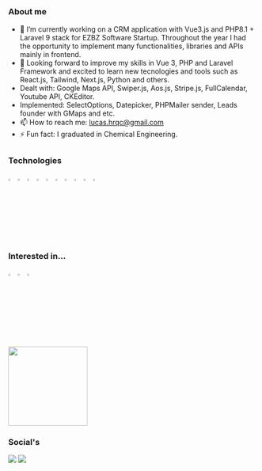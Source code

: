 ##
<h3> About me </h3>

- 🔭 I’m currently working on a CRM application with Vue3.js and PHP8.1 + Laravel 9 stack for EZBZ Software Startup. Throughout the year I had the opportunity to implement many functionalities, libraries and APIs mainly in frontend. 
- 🌱 Looking forward to improve my skills in Vue 3, PHP and Laravel Framework and excited to learn new tecnologies and tools such as React.js, Tailwind, Next.js, Python and others.
- Dealt with: Google Maps API, Swiper.js, Aos.js, Stripe.js, FullCalendar, Youtube API, CKEditor.
- Implemented: SelectOptions, Datepicker, PHPMailer sender, Leads founder with GMaps and etc.
- 📫 How to reach me: lucas.hrqc@gmail.com
- ⚡ Fun fact: I graduated in Chemical Engineering.

##
<h3> Technologies </h3>
<div>
<picture><img width="3%" height="3%" src="https://cdn.jsdelivr.net/gh/devicons/devicon/icons/vuejs/vuejs-original.svg" /></picture>      
<picture><img width="3%" height="3%" src="https://cdn.jsdelivr.net/gh/devicons/devicon/icons/javascript/javascript-original.svg" /></picture>
<picture><img width="3%" height="3%" src="https://cdn.jsdelivr.net/gh/devicons/devicon/icons/laravel/laravel-plain.svg" /></picture>
<picture><img width="3%" height="3%" src="https://cdn.jsdelivr.net/gh/devicons/devicon/icons/php/php-original.svg" /></picture>
<picture><img width="3%" height="3%" src="https://cdn.jsdelivr.net/gh/devicons/devicon/icons/css3/css3-original.svg" /></picture>
<picture><img width="3%" height="3%" src="https://cdn.jsdelivr.net/gh/devicons/devicon/icons/html5/html5-original.svg" /></picture> 
<picture><img width="3%" height="3%" src="https://cdn.jsdelivr.net/gh/devicons/devicon/icons/bootstrap/bootstrap-original.svg" /></picture>
<picture><img width="3%" height="3%" src="https://cdn.jsdelivr.net/gh/devicons/devicon/icons/git/git-original.svg" /></picture>
<picture><img width="3%" height="3%" src="https://cdn.jsdelivr.net/gh/devicons/devicon/icons/react/react-original.svg" /></picture>
<picture><img width="3%" height="3%" src="https://cdn.jsdelivr.net/gh/devicons/devicon/icons/tailwindcss/tailwindcss-plain.svg" /></picture> 
</div>          

##
<h3> Interested in... </h3>
<div>
<picture><img width="3%" height="3%" src="https://cdn.jsdelivr.net/gh/devicons/devicon/icons/python/python-original-wordmark.svg" /></picture>
<picture><img width="3%" height="3%" src="https://cdn.jsdelivr.net/gh/devicons/devicon/icons/mysql/mysql-original.svg" /></picture> 
<picture><img width="3%" height="3%" src="https://cdn.jsdelivr.net/gh/devicons/devicon/icons/docker/docker-original.svg" /></picture>     
</div>   

##
<div> 
<img height="160em" src="https://github-readme-stats-sigma-five.vercel.app/api?hide_rank=true&username=LucasHrqc&show_icons=true&theme=github_dark&include_all_commits=true&count_private=true"/>
<!--   <img height="160em" src="https://github-readme-stats.vercel.app/api/top-langs/?username=LucasHrqc&hide_title=true&layout=compact&card_width=400px"/> -->

<h3> Social's </h3>
<div>
<a href="https://www.linkedin.com/in/lucashrqc/"><img src="https://img.shields.io/badge/LinkedIn-0077B5?style=for-the-badge&logo=linkedin&logoColor=white" target="_blank"></img></a>
<a href="mailto:lucas.hrqc@gmail.com"><img src="https://img.shields.io/badge/Gmail-D14836?style=for-the-badge&logo=gmail&logoColor=white" target="_blank"></img></a>
</div>
</div>
